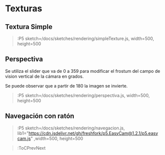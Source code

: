 # Texturas

## Textura Simple

> :P5 sketch=/docs/sketches/rendering/simpleTexture.js, width=500, height=500

## Perspectiva

Se utiliza el slider que va de 0 a 359 para modificar el frostum del campo de vision vertical
de la cámara en grados.

Se puede observar que a partir de 180 la imagen se invierte.
  
> :P5 sketch=/docs/sketches/rendering/perspectiva.js, width=500, height=500

## Navegación con ratón

> :P5 sketch=/docs/sketches/rendering/navegacion.js, lib1="https://cdn.jsdelivr.net/gh/freshfork/p5.EasyCam@1.2.1/p5.easycam.js" ,width=500, height=500

> :ToCPrevNext
